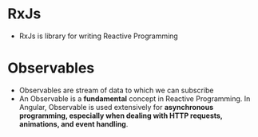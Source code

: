 # RxJs
- RxJs is library for writing Reactive Programming


# Observables
- Observables are stream of data to which we can subscribe
- An Observable is a __fundamental__ concept in Reactive Programming. In Angular, Observable is used extensively for __asynchronous programming, especially when dealing with HTTP requests, animations, and event handling__.
